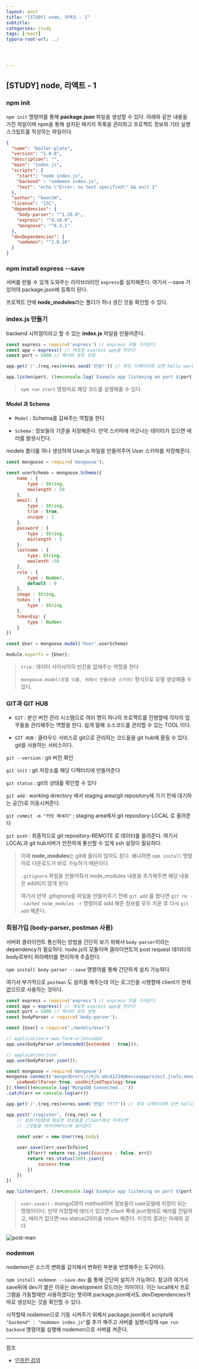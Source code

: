 ```yaml
---
layout: post
title: "[STUDY] node, 리액트 - 1"
subtitle: 
categories: study
tags: [react]
typora-root-url: ../




---
```


## [STUDY] node, 리액트 - 1

### npm init

`npm init` 명령어를 통해 **package.json** 파일을 생성할 수 있다. 아래와 같은 내용을 가진 파일이며 npm을 통해 설치된 패키지 목록을 관리하고 프로젝트 정보와 기타 실행 스크립트를 작성하는 파일이다.

```json
{
  "name": "boiler-plate",
  "version": "1.0.0",
  "description": "",
  "main": "index.js",
  "scripts": {
    "start": "node index.js",
    "backend" : "nodemon index.js",
    "test": "echo \"Error: no test specified\" && exit 1"
  },
  "author": "kwonJH",
  "license": "ISC",
  "dependencies": {
    "body-parser": "^1.20.0",
    "express": "^4.18.0",
    "mongoose": "^6.3.1"
  },
  "devDependencies": {
    "nodemon": "^2.0.16"
  }
}
```

### npm install express --save

서버를 만들 수 있게 도와주는 라이브러리인 `express`를 설치해준다. 여기서 --save 가 있어야 package.json에 등록이 된다.

프로젝트 안에 **node_modules**라는 폴더가 하나 생긴 것을 확인할 수 있다.

### index.js 만들기

backend 시작점이라고 할 수 있는 **index.js** 파일을 만들어준다.

```javascript
const express = require('express') // express 모듈 가져온다
const app = express() // 새로운 express app을 만든다
const port = 5000 // 백서버 포트 번호

app.get('/',(req,res)=>res.send('안녕!')) // 루트 디렉터리에 오면 hello world 출력 

app.listen(port, ()=>console.log(`Example app listening on port ${port}!`)) // app이 port에 listen을 하면 console.log 출력
```

> `npm run start` 명령어로 해당 코드를 실행해줄 수 있다.


#### Model 과 Schema

- `Model` : Schema를 감싸주는 역할을 한다

- `Schema` : 정보들의 기준을 지정해준다. 만약 스키마에 어긋나는 데이터가 있으면 에러를 발생시킨다.

models 폴더를 하나 생성하여 User.js 파일을 만들어주어 User 스키마를 저장해준다.

```javascript
const mongoose = require('mongoose');

const userSchema = mongoose.Schema({
    name : {
        type : String,
        maxlength : 50
    },
    email: {
        type : String,
        trim : true,
        unique : 1
    },
    password : {
        type : String,
        minlength : 5
    },
    lastname : {
        type: String,
        maxlenth :50
    },
    role : {
        type : Number,
        default : 0
    },
    image : String,
    token : {
        type : String
    },
    tokenExp: {
        type : Number
    }
})

const User = mongoose.model('User',userSchema)

module.exports = {User};
```

> `trim` : 데이터 사이사이의 빈칸을 없애주는 역할을 한다
>
> `mongoose.model(모델 이름, 위에서 만들어준 스키마)` 형식으로 모델 생성해줄 수 있다.



### GIT과 GIT HUB

* `GIT` : 분산 버전 관리 시스템으로 여러 명이 하나의 프로젝트를 진행할때 각자의 업무들을 관리해주는 역할을 한다. 쉽게 말해 소스코드를 관리할 수 있는 TOOL 이다.

* `GIT HUB` : 클라우드 서비스로 git으로 관리하는 코드들을 git hub에 올릴 수 있다. git을 사용하는 서비스이다.

`git --version` : git 버전 확인

`git init` : git 저장소를 해당 디렉터리에 만들어준다

`git status` : git의 상태를 확인할 수 있다

`git add` : working directory 에서 staging area(git repository에 가기 전에 대기하는 공간)로 이동시켜준다.

`git commit -m "커밋 메세지"` : staging area에서 git repository-LOCAL 로 올려준다

`git push` : 최종적으로 git repository-REMOTE 로 데이터를 올려준다. 여기서 LOCAL과 git hub서버가 안전하게 통신할 수 있게 ssh 설정이 필요하다.

> 이때 **node_modules**는 git에 올리지 않아도 된다. 왜냐하면 `npm install` 명령어로 다운로드가 바로 가능하기 때문이다.
>
> `.gitignore` 파일을 만들어줘서 node_modules 내용을 추가해주면 해당 내용은 add되지 않게 된다.
>
> 여기서 만약 .gitignore을 파일을 만들어주기 전에 `git add` 를 했다면 `git rm --cached node_modules -r` 명령어로 add 해준 정보를 모두 지운 후 다시 `git add` 해준다.

### 회원가입 (body-parser, postman 사용)

서버와 클라이언트 통신하는 방법을 간단히 보기 위해서 `body-parser`이라는 dependency가 필요하다. node.js의 모듈이며 클라이언트의 post request 데이터의 body로부터 파라메터를 편리하게 추출한다.

`npm install body-parser --save` 명령어를 통해 간단하게 설치 가능하다.

여기서 부가적으로 `postman` 도 설치를 해주는데 이는 로그인을 시행할때 client가 현재 없으므로 사용하는 것이다.

```javascript
const express = require('express') // express 모듈 가져온다
const app = express() // 새로운 express app을 만든다
const port = 5000 // 백서버 포트 번호
const bodyParser = require('body-parser');

const {User} = require("./models/User")

// application/x-www-form-urlencoded
app.use(bodyParser.urlencoded({extended : true}));

// application/json
app.use(bodyParser.json());

const mongoose = require('mongoose')
mongoose.connect('mongodb+srv://kjh:abcd1234@movieappproject.jrw7u.mongodb.net/myFirstDatabase?retryWrites=true&w=majority', {
    useNewUrlParser:true, useUnifiedTopology:true
}).then(()=>console.log('MongoDB Connected...'))
.catch(err => console.log(err))

app.get('/',(req,res)=>res.send('안녕! ????')) // 루트 디렉터리에 오면 hello world 출력 

app.post('/register', (req,res) => {
    // 회원가입할때 필요한 정보들을 client에서 가져오면
    // 그것들을 데이터베이스에 넣어준다
    
    const user = new User(req.body)

    user.save((err,userInfo)=>{
        if(err) return res.json({success : false, err})
        return res.status(200).json({
            success:true
        })
    })
})

app.listen(port, ()=>console.log(`Example app listening on port ${port}!`)) // app이 port에 listen을 하면 console.log 출력
```

> `user.save()` : mongoDB의 method이며 정보들이 user모델에 저장이 되는 명령어이다. 만약 저장할때 에러가 있으면 client 쪽에 json형태로 에러를 전달하고, 에러가 없으면 res.status(200)을 return 해준다. 이것의 결과는 아래와 같다

![post-man](/assets/images/etc/post-man-result-1.jpg)


### nodemon

nodemon은 소스의 변화를 감지해서 변화된 부분을 반영해주는 도구이다.

`npm install nodemon --save-dev` 를 통해 간단히 설치가 가능하다. 참고려 여기서 save뒤에 dev가 붙은 이유는 development 모드라는 의미이다. 이는 local에서 프로그램을 가동할때만 사용하겠다는 뜻이며 package.json에서도 devDependencies가 따로 생성되는 것을 확인할 수 있다.

시작할때 nodemon으로 기동 시켜주기 위해서 package.json에서 scripts에 `"backend" : "nodemon index.js"`를 추가 해주고 서버를 실행시킬때 `npm run backend` 명령어를 실행해 nodemon으로 서버를 켜준다.





---

참조

- [인프런 강의](https://www.inflearn.com/course/%EB%94%B0%EB%9D%BC%ED%95%98%EB%A9%B0-%EB%B0%B0%EC%9A%B0%EB%8A%94-%EB%85%B8%EB%93%9C-%EB%A6%AC%EC%95%A1%ED%8A%B8-%EA%B8%B0%EB%B3%B8/dashboard)